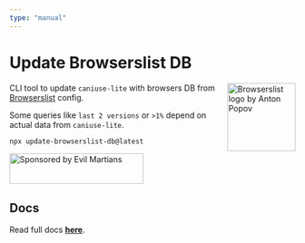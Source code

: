 ```yaml
---
type: "manual"
---
```


# Update Browserslist DB

<img width="120" height="120" alt="Browserslist logo by Anton Popov"
     src="https://browsersl.ist/logo.svg" align="right">

CLI tool to update `caniuse-lite` with browsers DB
from [Browserslist](https://github.com/browserslist/browserslist/) config.

Some queries like `last 2 versions` or `>1%` depend on actual data
from `caniuse-lite`.

```sh
npx update-browserslist-db@latest
```

<a href="https://evilmartians.com/?utm_source=update-browserslist-db">
  <img src="https://evilmartians.com/badges/sponsored-by-evil-martians.svg"
       alt="Sponsored by Evil Martians" width="236" height="54">
</a>

## Docs
Read full docs **[here](https://github.com/browserslist/update-db#readme)**.
